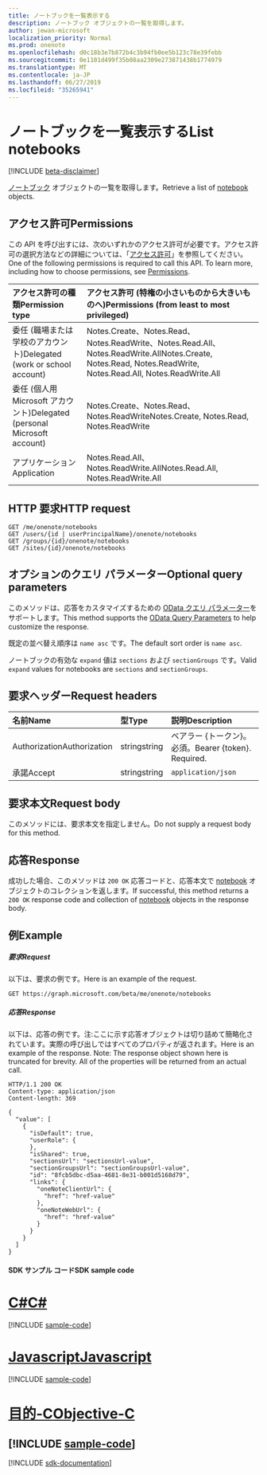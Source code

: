 ```yaml
---
title: ノートブックを一覧表示する
description: ノートブック オブジェクトの一覧を取得します。
author: jewan-microsoft
localization_priority: Normal
ms.prod: onenote
ms.openlocfilehash: d0c18b3e7b872b4c3b94fb0ee5b123c78e39febb
ms.sourcegitcommit: 0e1101d499f35b08aa2309e273871438b1774979
ms.translationtype: MT
ms.contentlocale: ja-JP
ms.lasthandoff: 06/27/2019
ms.locfileid: "35265941"
---
```

# <a name="list-notebooks"></a><span data-ttu-id="20169-103">ノートブックを一覧表示する</span><span class="sxs-lookup"><span data-stu-id="20169-103">List notebooks</span></span>

[!INCLUDE [beta-disclaimer](../../includes/beta-disclaimer.md)]

<span data-ttu-id="20169-104">[ノートブック](../resources/notebook.md) オブジェクトの一覧を取得します。</span><span class="sxs-lookup"><span data-stu-id="20169-104">Retrieve a list of [notebook](../resources/notebook.md) objects.</span></span>
## <a name="permissions"></a><span data-ttu-id="20169-105">アクセス許可</span><span class="sxs-lookup"><span data-stu-id="20169-105">Permissions</span></span>
<span data-ttu-id="20169-p101">この API を呼び出すには、次のいずれかのアクセス許可が必要です。アクセス許可の選択方法などの詳細については、「[アクセス許可](/graph/permissions-reference)」を参照してください。</span><span class="sxs-lookup"><span data-stu-id="20169-p101">One of the following permissions is required to call this API. To learn more, including how to choose permissions, see [Permissions](/graph/permissions-reference).</span></span>

|<span data-ttu-id="20169-108">アクセス許可の種類</span><span class="sxs-lookup"><span data-stu-id="20169-108">Permission type</span></span>      | <span data-ttu-id="20169-109">アクセス許可 (特権の小さいものから大きいものへ)</span><span class="sxs-lookup"><span data-stu-id="20169-109">Permissions (from least to most privileged)</span></span>              |
|:--------------------|:---------------------------------------------------------|
|<span data-ttu-id="20169-110">委任 (職場または学校のアカウント)</span><span class="sxs-lookup"><span data-stu-id="20169-110">Delegated (work or school account)</span></span> | <span data-ttu-id="20169-111">Notes.Create、Notes.Read、Notes.ReadWrite、Notes.Read.All、Notes.ReadWrite.All</span><span class="sxs-lookup"><span data-stu-id="20169-111">Notes.Create, Notes.Read, Notes.ReadWrite, Notes.Read.All, Notes.ReadWrite.All</span></span>    |
|<span data-ttu-id="20169-112">委任 (個人用 Microsoft アカウント)</span><span class="sxs-lookup"><span data-stu-id="20169-112">Delegated (personal Microsoft account)</span></span> | <span data-ttu-id="20169-113">Notes.Create、Notes.Read、Notes.ReadWrite</span><span class="sxs-lookup"><span data-stu-id="20169-113">Notes.Create, Notes.Read, Notes.ReadWrite</span></span>    |
|<span data-ttu-id="20169-114">アプリケーション</span><span class="sxs-lookup"><span data-stu-id="20169-114">Application</span></span> | <span data-ttu-id="20169-115">Notes.Read.All、Notes.ReadWrite.All</span><span class="sxs-lookup"><span data-stu-id="20169-115">Notes.Read.All, Notes.ReadWrite.All</span></span> |

## <a name="http-request"></a><span data-ttu-id="20169-116">HTTP 要求</span><span class="sxs-lookup"><span data-stu-id="20169-116">HTTP request</span></span>
<!-- { "blockType": "ignored" } -->
```http
GET /me/onenote/notebooks
GET /users/{id | userPrincipalName}/onenote/notebooks
GET /groups/{id}/onenote/notebooks
GET /sites/{id}/onenote/notebooks
```
## <a name="optional-query-parameters"></a><span data-ttu-id="20169-117">オプションのクエリ パラメーター</span><span class="sxs-lookup"><span data-stu-id="20169-117">Optional query parameters</span></span>
<span data-ttu-id="20169-118">このメソッドは、応答をカスタマイズするための [OData クエリ パラメーター](https://developer.microsoft.com/graph/docs/concepts/query_parameters)をサポートします。</span><span class="sxs-lookup"><span data-stu-id="20169-118">This method supports the [OData Query Parameters](https://developer.microsoft.com/graph/docs/concepts/query_parameters) to help customize the response.</span></span>

<span data-ttu-id="20169-119">既定の並べ替え順序は `name asc` です。</span><span class="sxs-lookup"><span data-stu-id="20169-119">The default sort order is `name asc`.</span></span> 

<span data-ttu-id="20169-120">ノートブックの有効な `expand` 値は `sections` および `sectionGroups` です。</span><span class="sxs-lookup"><span data-stu-id="20169-120">Valid `expand` values for notebooks are `sections` and `sectionGroups`.</span></span>

## <a name="request-headers"></a><span data-ttu-id="20169-121">要求ヘッダー</span><span class="sxs-lookup"><span data-stu-id="20169-121">Request headers</span></span>
| <span data-ttu-id="20169-122">名前</span><span class="sxs-lookup"><span data-stu-id="20169-122">Name</span></span>       | <span data-ttu-id="20169-123">型</span><span class="sxs-lookup"><span data-stu-id="20169-123">Type</span></span> | <span data-ttu-id="20169-124">説明</span><span class="sxs-lookup"><span data-stu-id="20169-124">Description</span></span>|
|:-----------|:------|:----------|
| <span data-ttu-id="20169-125">Authorization</span><span class="sxs-lookup"><span data-stu-id="20169-125">Authorization</span></span>  | <span data-ttu-id="20169-126">string</span><span class="sxs-lookup"><span data-stu-id="20169-126">string</span></span>  | <span data-ttu-id="20169-p102">ベアラー {トークン}。必須。</span><span class="sxs-lookup"><span data-stu-id="20169-p102">Bearer {token}. Required.</span></span> |
| <span data-ttu-id="20169-129">承諾</span><span class="sxs-lookup"><span data-stu-id="20169-129">Accept</span></span> | <span data-ttu-id="20169-130">string</span><span class="sxs-lookup"><span data-stu-id="20169-130">string</span></span> | `application/json` |

## <a name="request-body"></a><span data-ttu-id="20169-131">要求本文</span><span class="sxs-lookup"><span data-stu-id="20169-131">Request body</span></span>
<span data-ttu-id="20169-132">このメソッドには、要求本文を指定しません。</span><span class="sxs-lookup"><span data-stu-id="20169-132">Do not supply a request body for this method.</span></span>

## <a name="response"></a><span data-ttu-id="20169-133">応答</span><span class="sxs-lookup"><span data-stu-id="20169-133">Response</span></span>

<span data-ttu-id="20169-134">成功した場合、このメソッドは `200 OK` 応答コードと、応答本文で [notebook](../resources/notebook.md) オブジェクトのコレクションを返します。</span><span class="sxs-lookup"><span data-stu-id="20169-134">If successful, this method returns a `200 OK` response code and collection of [notebook](../resources/notebook.md) objects in the response body.</span></span>
## <a name="example"></a><span data-ttu-id="20169-135">例</span><span class="sxs-lookup"><span data-stu-id="20169-135">Example</span></span>
##### <a name="request"></a><span data-ttu-id="20169-136">要求</span><span class="sxs-lookup"><span data-stu-id="20169-136">Request</span></span>
<span data-ttu-id="20169-137">以下は、要求の例です。</span><span class="sxs-lookup"><span data-stu-id="20169-137">Here is an example of the request.</span></span>
<!-- {
  "blockType": "request",
  "name": "get_notebooks"
}-->
```http
GET https://graph.microsoft.com/beta/me/onenote/notebooks
```
##### <a name="response"></a><span data-ttu-id="20169-138">応答</span><span class="sxs-lookup"><span data-stu-id="20169-138">Response</span></span>
<span data-ttu-id="20169-p103">以下は、応答の例です。注:ここに示す応答オブジェクトは切り詰めて簡略化されています。実際の呼び出しではすべてのプロパティが返されます。</span><span class="sxs-lookup"><span data-stu-id="20169-p103">Here is an example of the response. Note: The response object shown here is truncated for brevity. All of the properties will be returned from an actual call.</span></span>
<!-- {
  "blockType": "response",
  "truncated": true,
  "@odata.type": "microsoft.graph.notebook",
  "isCollection": true
} -->
```http
HTTP/1.1 200 OK
Content-type: application/json
Content-length: 369

{
  "value": [
    {
      "isDefault": true,
      "userRole": {
      },
      "isShared": true,
      "sectionsUrl": "sectionsUrl-value",
      "sectionGroupsUrl": "sectionGroupsUrl-value",
      "id": "8fcb5dbc-d5aa-4681-8e31-b001d5168d79",
      "links": {
        "oneNoteClientUrl": {
          "href": "href-value"
        },
        "oneNoteWebUrl": {
          "href": "href-value"
        }
      }
    }
  ]
}
```
#### <a name="sdk-sample-code"></a><span data-ttu-id="20169-142">SDK サンプル コード</span><span class="sxs-lookup"><span data-stu-id="20169-142">SDK sample code</span></span>
# <a name="ctabcs"></a>[<span data-ttu-id="20169-143">C#</span><span class="sxs-lookup"><span data-stu-id="20169-143">C#</span></span>](#tab/cs)
[!INCLUDE [sample-code](../includes/get_notebooks-Cs-snippets.md)]

# <a name="javascripttabjavascript"></a>[<span data-ttu-id="20169-144">Javascript</span><span class="sxs-lookup"><span data-stu-id="20169-144">Javascript</span></span>](#tab/javascript)
[!INCLUDE [sample-code](../includes/get_notebooks-Javascript-snippets.md)]

# <a name="objective-ctabobjective-c"></a>[<span data-ttu-id="20169-145">目的-C</span><span class="sxs-lookup"><span data-stu-id="20169-145">Objective-C</span></span>](#tab/objective-c)
[!INCLUDE [sample-code](../includes/get_notebooks-Objective-C-snippets.md)]
---

[!INCLUDE [sdk-documentation](../includes/snippets_sdk_documentation_link.md)]

<!-- uuid: 8fcb5dbc-d5aa-4681-8e31-b001d5168d79
2015-10-25 14:57:30 UTC -->
<!--
{
  "type": "#page.annotation",
  "description": "List notebooks",
  "keywords": "",
  "section": "documentation",
  "tocPath": "",
  "suppressions": [
    "Error: /api-reference/beta/api/onenote-list-notebooks.md:\r\n      BookmarkMissing: '[#tab/objective-c](Objective-C)'. Did you mean: #objective-c (score: 4)",
    "Error: /api-reference/beta/api/onenote-list-notebooks.md:\r\n      BookmarkMissing: '[#tab/cs](C#)'. Did you mean: #c (score: 5)",
    "Error: /api-reference/beta/api/onenote-list-notebooks.md:\r\n      BookmarkMissing: '[#tab/javascript](Javascript)'. Did you mean: #javascript (score: 4)"
  ]
}
-->
